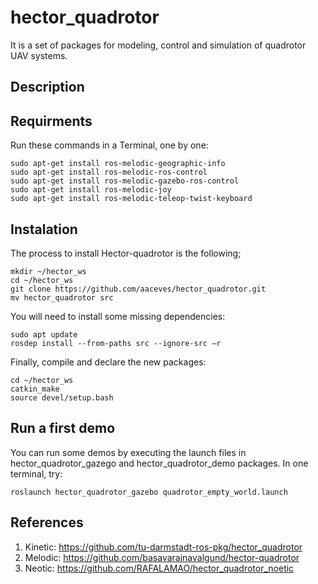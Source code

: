 # hector_quadrotor

It is a set of packages for modeling, control and simulation of quadrotor UAV systems.

## Description

## Requirments

Run these commands in a Terminal, one by one:
```
sudo apt-get install ros-melodic-geographic-info
sudo apt-get install ros-melodic-ros-control
sudo apt-get install ros-melodic-gazebo-ros-control
sudo apt-get install ros-melodic-joy
sudo apt-get install ros-melodic-teleop-twist-keyboard
```

## Instalation

The process to install Hector-quadrotor is the following;
```
mkdir ~/hector_ws
cd ~/hector_ws
git clone https://github.com/aaceves/hector_quadrotor.git
mv hector_quadrotor src
```
You will need to install some missing dependencies:
```
sudo apt update
rosdep install --from-paths src --ignore-src –r 
```
Finally, compile and declare the new packages:
```
cd ~/hector_ws
catkin_make
source devel/setup.bash
```

## Run a first demo

You can run some demos by executing the launch files in hector_quadrotor_gazego and hector_quadrotor_demo packages.
In one terminal, try:
```
roslaunch hector_quadrotor_gazebo quadrotor_empty_world.launch
```

## References

1. Kinetic: https://github.com/tu-darmstadt-ros-pkg/hector_quadrotor 
2. Melodic: https://github.com/basavarajnavalgund/hector-quadrotor 
3. Neotic: https://github.com/RAFALAMAO/hector_quadrotor_noetic 
